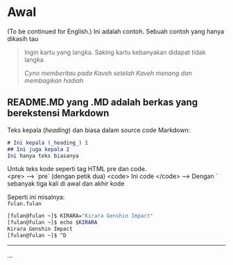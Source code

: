 # Awal
(To be continued for English.)
Ini adalah contoh. Sebuah contoh yang hanya dikasih tau

> Ingin kartu yang langka. Saking kartu kebanyakan didapat tidak langka.
>
> _Cyno memberitau pada Kaveh setelah Kaveh menang dan membagikan hadiah_

## README.MD yang .MD adalah berkas yang berekstensi Markdown
Teks kepala (_heading_) dan biasa dalam source code Markdown:
```markdown
# Ini kepala (_heading_) 1
## Ini juga kepala 2
Ini hanya teks biasanya
```

Untuk teks kode seperti tag HTML pre dan code.<br/>
&lt;pre&gt; --> \`pre\` (dengan petik dua)
&lt;code&gt; Ini code &lt;/code&gt;
--> Dengan \` sebanyak tiga kali di awal dan akhir kode

Seperti ini misalnya: <br/>
`fulan.fulan`
```sh title="fulan@fulan - Ini contoh, Kirara"
[fulan@fulan ~]$ KIRARA="Kirara Genshin Impact"
[fulan@fulan ~]$ echo $KIRARA
Kirara Genshin Impact
[fulan@fulan ~]$ ^D
```

---

...
